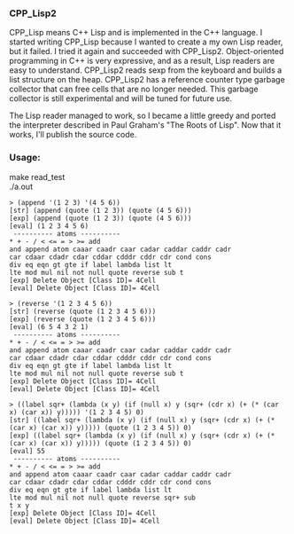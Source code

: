 ### CPP_Lisp2

CPP_Lisp means C++ Lisp and is implemented in the C++ language.
I started writing CPP_Lisp because I wanted to create a my own Lisp reader, but it failed.
I tried it again and succeeded with CPP_Lisp2.
Object-oriented programming in C++ is very expressive, and as a result, Lisp readers are easy to understand.
CPP_Lisp2 reads sexp from the keyboard and builds a list structure on the heap.
CPP_Lisp2 has a reference counter type garbage collector that can free cells that are no longer needed.
This garbage collector is still experimental and will be tuned for future use.

The Lisp reader managed to work, so I became a little greedy and ported the interpreter described in Paul Graham's "The Roots of Lisp".
Now that it works, I'll publish the source code.

### Usage:
make read_test  
./a.out  
```
> (append '(1 2 3) '(4 5 6))  
[str] (append (quote (1 2 3)) (quote (4 5 6)))  
[exp] (append (quote (1 2 3)) (quote (4 5 6)))  
[eval] (1 2 3 4 5 6)  
 ---------- atoms ----------  
* + - / < <= = > >= add  
and append atom caaar caadr caar cadar caddar caddr cadr  
car cdaar cdadr cdar cddar cdddr cddr cdr cond cons  
div eq eqn gt gte if label lambda list lt  
lte mod mul nil not null quote reverse sub t   
[exp] Delete Object [Class ID]= 4Cell  
[eval] Delete Object [Class ID]= 4Cell  

> (reverse '(1 2 3 4 5 6))  
[str] (reverse (quote (1 2 3 4 5 6)))  
[exp] (reverse (quote (1 2 3 4 5 6)))  
[eval] (6 5 4 3 2 1)  
 ---------- atoms ----------  
* + - / < <= = > >= add  
and append atom caaar caadr caar cadar caddar caddr cadr  
car cdaar cdadr cdar cddar cdddr cddr cdr cond cons  
div eq eqn gt gte if label lambda list lt  
lte mod mul nil not null quote reverse sub t  
[exp] Delete Object [Class ID]= 4Cell  
[eval] Delete Object [Class ID]= 4Cell  

> ((label sqr+ (lambda (x y) (if (null x) y (sqr+ (cdr x) (+ (* (car x) (car x)) y))))) '(1 2 3 4 5) 0)  
[str] ((label sqr+ (lambda (x y) (if (null x) y (sqr+ (cdr x) (+ (* (car x) (car x)) y))))) (quote (1 2 3 4 5)) 0)  
[exp] ((label sqr+ (lambda (x y) (if (null x) y (sqr+ (cdr x) (+ (* (car x) (car x)) y))))) (quote (1 2 3 4 5)) 0)  
[eval] 55  
 ---------- atoms ----------  
* + - / < <= = > >= add  
and append atom caaar caadr caar cadar caddar caddr cadr  
car cdaar cdadr cdar cddar cdddr cddr cdr cond cons  
div eq eqn gt gte if label lambda list lt  
lte mod mul nil not null quote reverse sqr+ sub  
t x y  
[exp] Delete Object [Class ID]= 4Cell  
[eval] Delete Object [Class ID]= 4Cell  
```
